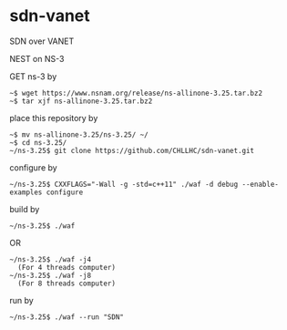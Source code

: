 # sdn-vanet
SDN over VANET

NEST on NS-3

GET ns-3 by

    ~$ wget https://www.nsnam.org/release/ns-allinone-3.25.tar.bz2
    ~$ tar xjf ns-allinone-3.25.tar.bz2


place this repository by

    ~$ mv ns-allinone-3.25/ns-3.25/ ~/
    ~$ cd ns-3.25/
    ~/ns-3.25$ git clone https://github.com/CHLLHC/sdn-vanet.git


configure by

    ~/ns-3.25$ CXXFLAGS="-Wall -g -std=c++11" ./waf -d debug --enable-examples configure
    
build by

    ~/ns-3.25$ ./waf
    
OR

    ~/ns-3.25$ ./waf -j4
      (For 4 threads computer)
    ~/ns-3.25$ ./waf -j8
      (For 8 threads computer)

run by

    ~/ns-3.25$ ./waf --run "SDN"
